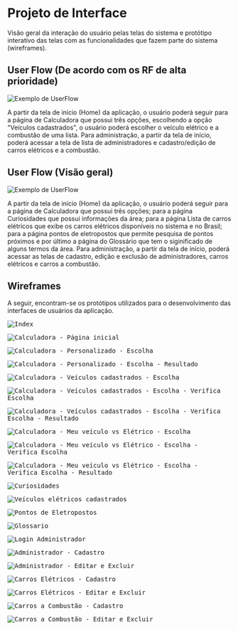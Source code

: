 
# Projeto de Interface

Visão geral da interação do usuário pelas telas do sistema e protótipo interativo das telas com as funcionalidades que fazem parte do sistema (wireframes).


## User Flow (De acordo com os RF de alta prioridade)

![Exemplo de UserFlow](img/userflow_projeto_2022.png)

A partir da tela de início (Home) da aplicação, o usuário poderá seguir para a página de Calculadora que possui três opçôes, escolhendo a opção "Veículos cadastrados", o usuário poderá escolher o veículo elétrico e a combustão de uma lista. Para administração, a partir da tela de início, poderá acessar a tela de lista de administradores e cadastro/edição de carros elétricos e a combustão.

## User Flow (Visão geral)

![Exemplo de UserFlow](img/userflow_projeto.jpg)

A partir da tela de início (Home) da aplicação, o usuário poderá seguir para a página de Calculadora que possui três opçôes; para a página Curiosidades que possui informações da área; para a página Lista de carros elétricos que exibe os carros elétricos disponíveis no sistema e no Brasil; para a página pontos de eletropostos que permite pesquisa de pontos próximos e por último a página do Glossário que tem o siginificado de alguns termos da área. Para administração, a partir da tela de início, poderá acessar as telas de cadastro, edição e exclusão de administradores, carros elétricos e carros a combustão.

## Wireframes

A seguir, encontram-se os protótipos utilizados para o desenvolvimento das interfaces de usuários da aplicação.

<kbd> <img alt="Index" src="img/p1.jpg" /> </kbd>

<kbd> <img alt="Calculadora - Página inicial" src="img/p3.jpg" /> </kbd>

<kbd> <img alt="Calculadora - Personalizado - Escolha" src="img/p3-1.jpg" /> </kbd>

<kbd> <img alt="Calculadora - Personalizado - Escolha - Resultado" src="img/p3-1-2.jpg" /> </kbd>

<kbd> <img alt="Calculadora - Veículos cadastrados - Escolha" src="img/p3-2.jpg" /> </kbd>

<kbd> <img alt="Calculadora - Veículos cadastrados - Escolha - Verifica Escolha" src="img/p3-2-1.jpg" /> </kbd>

<kbd> <img alt="Calculadora - Veículos cadastrados - Escolha - Verifica Escolha - Resultado" src="img/p3-2-2.jpg" /> </kbd>

<kbd> <img alt="Calculadora - Meu veículo vs Elétrico - Escolha" src="img/p3-3.jpg" /> </kbd>

<kbd> <img alt="Calculadora - Meu veículo vs Elétrico - Escolha - Verifica Escolha" src="img/p3-3-1.jpg" /> </kbd>

<kbd> <img alt="Calculadora - Meu veículo vs Elétrico - Escolha - Verifica Escolha - Resultado" src="img/p3-3-2.jpg" /> </kbd>

<kbd> <img alt="Curiosidades" src="img/p4.jpg" /> </kbd>

<kbd> <img alt="Veículos elétricos cadastrados" src="img/p5.jpg" /> </kbd>

<kbd> <img alt="Pontos de Eletropostos" src="img/p6.jpg" /> </kbd>

<kbd> <img alt="Glossario" src="img/p7.jpg" /> </kbd>

<kbd> <img alt="Login Administrador" src="img/p2.jpg" /> </kbd>

<kbd> <img alt="Administrador - Cadastro" src="img/p2-1.jpg" /> </kbd>

<kbd> <img alt="Administrador - Editar e Excluir" src="img/p2-1-1.jpg" /> </kbd>

<kbd> <img alt="Carros Elétricos - Cadastro" src="img/p2-2.jpg" /> </kbd>

<kbd> <img alt="Carros Elétricos - Editar e Excluir" src="img/p2-2-1.jpg" /> </kbd>

<kbd> <img alt="Carros a Combustão - Cadastro" src="img/p2-3.jpg" /> </kbd>

<kbd> <img alt="Carros a Combustão - Editar e Excluir" src="img/p2-3-1.jpg" /> </kbd>
